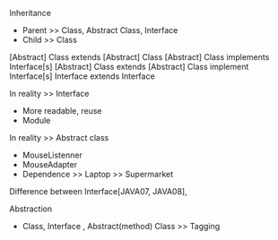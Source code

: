 Inheritance
+ Parent >> Class, Abstract Class, Interface
+ Child >> Class

[Abstract] Class extends 	[Abstract] Class
[Abstract] Class implements Interface[s]
[Abstract] Class extends 	[Abstract] Class implement Interface[s]
Interface 		 extends 	Interface

In reality >> Interface
+ More readable, reuse
+ Module

In reality >> Abstract class
+ MouseListenner
+ MouseAdapter
+ Dependence >> Laptop >> Supermarket

Difference between Interface[JAVA07, JAVA08], 

Abstraction
+ Class, Interface , Abstract(method) Class >> Tagging